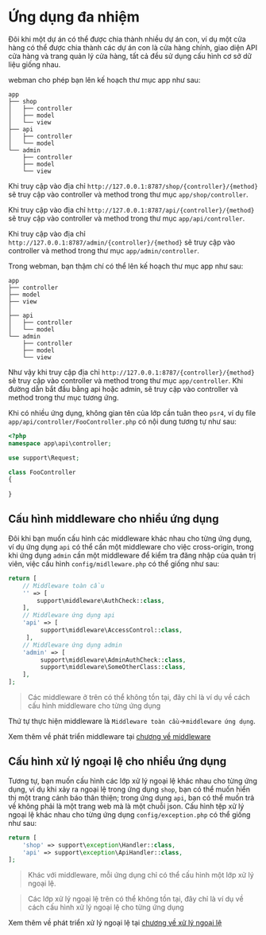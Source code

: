 # Ứng dụng đa nhiệm

Đôi khi một dự án có thể được chia thành nhiều dự án con, ví dụ một cửa hàng có thể được chia thành các dự án con là cửa hàng chính, giao diện API cửa hàng và trang quản lý cửa hàng, tất cả đều sử dụng cấu hình cơ sở dữ liệu giống nhau.

webman cho phép bạn lên kế hoạch thư mục app như sau:
```
app
├── shop
│   ├── controller
│   ├── model
│   └── view
├── api
│   ├── controller
│   └── model
└── admin
    ├── controller
    ├── model
    └── view
```
Khi truy cập vào địa chỉ `http://127.0.0.1:8787/shop/{controller}/{method}` sẽ truy cập vào controller và method trong thư mục `app/shop/controller`.

Khi truy cập vào địa chỉ `http://127.0.0.1:8787/api/{controller}/{method}` sẽ truy cập vào controller và method trong thư mục `app/api/controller`.

Khi truy cập vào địa chỉ `http://127.0.0.1:8787/admin/{controller}/{method}` sẽ truy cập vào controller và method trong thư mục `app/admin/controller`.

Trong webman, bạn thậm chí có thể lên kế hoạch thư mục app như sau:
```
app
├── controller
├── model
├── view
│
├── api
│   ├── controller
│   └── model
└── admin
    ├── controller
    ├── model
    └── view
```
Như vậy khi truy cập địa chỉ `http://127.0.0.1:8787/{controller}/{method}` sẽ truy cập vào controller và method trong thư mục `app/controller`. Khi đường dẫn bắt đầu bằng api hoặc admin, sẽ truy cập vào controller và method trong thư mục tương ứng.

Khi có nhiều ứng dụng, không gian tên của lớp cần tuân theo `psr4`, ví dụ file `app/api/controller/FooController.php` có nội dung tương tự như sau:
```php
<?php
namespace app\api\controller;

use support\Request;

class FooController
{
    
}

```

## Cấu hình middleware cho nhiều ứng dụng

Đôi khi bạn muốn cấu hình các middleware khác nhau cho từng ứng dụng, ví dụ ứng dụng `api` có thể cần một middleware cho việc cross-origin, trong khi ứng dụng `admin` cần một middleware để kiểm tra đăng nhập của quản trị viên, việc cấu hình `config/midlleware.php` có thể giống như sau:
```php
return [
    // Middleware toàn cầu
    '' => [
        support\middleware\AuthCheck::class,
    ],
    // Middleware ứng dụng api
    'api' => [
         support\middleware\AccessControl::class,
     ],
    // Middleware ứng dụng admin
    'admin' => [
         support\middleware\AdminAuthCheck::class,
         support\middleware\SomeOtherClass::class,
    ],
];
```

> Các middleware ở trên có thể không tồn tại, đây chỉ là ví dụ về cách cấu hình middleware cho từng ứng dụng

Thứ tự thực hiện middleware là `Middleware toàn cầu`->`middleware ứng dụng`.

Xem thêm về phát triển middleware tại [chương về middleware](middleware.md)

## Cấu hình xử lý ngoại lệ cho nhiều ứng dụng
Tương tự, bạn muốn cấu hình các lớp xử lý ngoại lệ khác nhau cho từng ứng dụng, ví dụ khi xảy ra ngoại lệ trong ứng dụng `shop`, bạn có thể muốn hiển thị một trang cảnh báo thân thiện; trong ứng dụng `api`, bạn có thể muốn trả về không phải là một trang web mà là một chuỗi json. Cấu hình tệp xử lý ngoại lệ khác nhau cho từng ứng dụng `config/exception.php` có thể giống như sau:
```php
return [
    'shop' => support\exception\Handler::class,
    'api' => support\exception\ApiHandler::class,
];
```
> Khác với middleware, mỗi ứng dụng chỉ có thể cấu hình một lớp xử lý ngoại lệ.

> Các lớp xử lý ngoại lệ trên có thể không tồn tại, đây chỉ là ví dụ về cách cấu hình xử lý ngoại lệ cho từng ứng dụng

Xem thêm về phát triển xử lý ngoại lệ tại [chương về xử lý ngoại lệ](exception.md)

